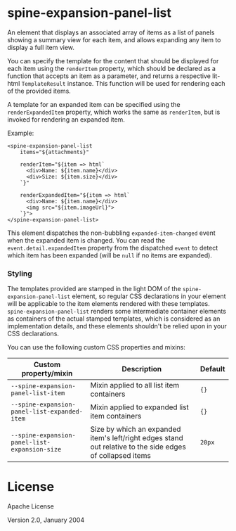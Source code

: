 # spine-expansion-panel-list

An element that displays an associated array of items as a list of panels showing a summary view
for each item, and allows expanding any item to display a full item view.

You can specify the template for the content that should be displayed for each item using the
`renderItem` property, which should be declared as a function that accepts an item as a
 parameter, and returns a respective lit-html `TemplateResult` instance. This function will be
 used for rendering each of the provided items.

A template for an expanded item can be specified using the `renderExpandedItem` property, which
works the same as `renderItem`, but is invoked for rendering an expanded item.

Example:
```
<spine-expansion-panel-list
    items="${attachments}"

    renderItem="${item => html`
      <div>Name: ${item.name}</div>
      <div>Size: ${item.size}</div>
    `}"

    renderExpandedItem="${item => html`
      <div>Name: ${item.name}</div>
      <img src="${item.imageUrl}">
    `}">
</spine-expansion-panel-list>
```

This element dispatches the non-bubbling `expanded-item-changed` event when the expanded item is
changed. You can read the `event.detail.expandedItem` property from the dispatched `event` to
detect which item has been expanded (will be `null` if no items are expanded).

### Styling

The templates provided are stamped in the light DOM of the `spine-expansion-panel-list` element,
so regular CSS declarations in your element will be applicable to the item elements rendered with
these templates. `spine-expansion-panel-list` renders some intermediate container elements as
containers of the actual stamped templates, which is considered as an implementation details, and
these elements shouldn't be relied upon in your CSS declarations.

You can use the following custom CSS properties and mixins:

Custom property/mixin                         | Description                                    | Default
----------------------------------------------|------------------------------------------------|----------
`--spine-expansion-panel-list-item`           | Mixin applied to all list item containers      | `{}`
`--spine-expansion-panel-list-expanded-item`  | Mixin applied to expanded list item containers | `{}`
`--spine-expansion-panel-list-expansion-size` | Size by which an expanded item's left/right edges stand out relative to the side edges of collapsed items | `20px`

# License

Apache License

Version 2.0, January 2004
